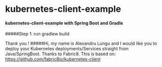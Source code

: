 # kubernetes-client-example
#### kubernetes-client-example with Spring Boot and Gradle

#####Step 1:
run gradlew build


Thank you !
#####Hi, my name is Alexandru Lungu and I would like you to deploy your Kubernetes deployments/Services straight from Java/SpringBoot. Thanks to Fabric8.
 This is based on:
https://github.com/fabric8io/kubernetes-client 